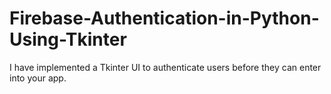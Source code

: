 # Firebase-Authentication-in-Python-Using-Tkinter
 I have implemented a Tkinter UI to authenticate users before they can enter into your app.
